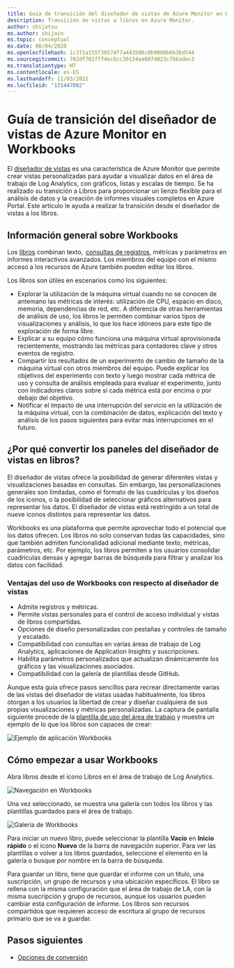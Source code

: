 ```yaml
---
title: Guía de transición del diseñador de vistas de Azure Monitor en Workbooks
description: Transición de vistas a libros en Azure Monitor.
author: shijatsu
ms.author: shijain
ms.topic: conceptual
ms.date: 08/04/2020
ms.openlocfilehash: 1c371a155f36574f7a443506c0b9090b6b3bd544
ms.sourcegitcommit: 702df701fff4ec6cc39134aa607d023c766adec3
ms.translationtype: HT
ms.contentlocale: es-ES
ms.lasthandoff: 11/03/2021
ms.locfileid: "131447082"
---
```

# <a name="azure-monitor-view-designer-to-workbooks-transition-guide"></a>Guía de transición del diseñador de vistas de Azure Monitor en Workbooks
El [diseñador de vistas](view-designer.md) es una característica de Azure Monitor que permite crear vistas personalizadas para ayudar a visualizar datos en el área de trabajo de Log Analytics, con gráficos, listas y escalas de tiempo. Se ha realizado su transición a Libros para proporcionar un lienzo flexible para el análisis de datos y la creación de informes visuales completos en Azure Portal. Este artículo le ayuda a realizar la transición desde el diseñador de vistas a los libros. 


## <a name="workbooks-overview"></a>Información general sobre Workbooks
Los [libros](../vm/vminsights-workbooks.md) combinan texto,  [consultas de registros](/azure/data-explorer/kusto/query/), métricas y parámetros en informes interactivos avanzados. Los miembros del equipo con el mismo acceso a los recursos de Azure también pueden editar los libros.

Los libros son útiles en escenarios como los siguientes:

-   Explorar la utilización de la máquina virtual cuando no se conocen de antemano las métricas de interés: utilización de CPU, espacio en disco, memoria, dependencias de red, etc. A diferencia de otras herramientas de análisis de uso, los libros le permiten combinar varios tipos de visualizaciones y análisis, lo que los hace idóneos para este tipo de exploración de forma libre.
-   Explicar a su equipo cómo funciona una máquina virtual aprovisionada recientemente, mostrando las métricas para contadores clave y otros eventos de registro.
-   Compartir los resultados de un experimento de cambio de tamaño de la máquina virtual con otros miembros del equipo. Puede explicar los objetivos del experimento con texto y luego mostrar cada métrica de uso y consulta de análisis empleada para evaluar el experimento, junto con indicadores claros sobre si cada métrica está por encima o por debajo del objetivo.
-   Notificar el impacto de una interrupción del servicio en la utilización de la máquina virtual, con la combinación de datos, explicación del texto y análisis de los pasos siguientes para evitar más interrupciones en el futuro.


## <a name="why-convert-view-designer-dashboards-to-workbooks"></a>¿Por qué convertir los paneles del diseñador de vistas en libros?

El diseñador de vistas ofrece la posibilidad de generar diferentes vistas y visualizaciones basadas en consultas. Sin embargo, las personalizaciones generales son limitadas, como el formato de las cuadrículas y los diseños de los iconos, o la posibilidad de seleccionar gráficos alternativos para representar los datos. El diseñador de vistas está restringido a un total de nueve iconos distintos para representar los datos.

Workbooks es una plataforma que permite aprovechar todo el potencial que los datos ofrecen. Los libros no solo conservan todas las capacidades, sino que también admiten funcionalidad adicional mediante texto, métricas, parámetros, etc. Por ejemplo, los libros permiten a los usuarios consolidar cuadrículas densas y agregar barras de búsqueda para filtrar y analizar los datos con facilidad. 

### <a name="advantages-of-using-workbooks-over-view-designer"></a>Ventajas del uso de Workbooks con respecto al diseñador de vistas

* Admite registros y métricas.
* Permite vistas personales para el control de acceso individual y vistas de libros compartidas.
* Opciones de diseño personalizadas con pestañas y controles de tamaño y escalado.
* Compatibilidad con consultas en varias áreas de trabajo de Log Analytics, aplicaciones de Application Insights y suscripciones.
* Habilita parámetros personalizados que actualizan dinámicamente los gráficos y las visualizaciones asociados.
* Compatibilidad con la galería de plantillas desde GitHub.

Aunque esta guía ofrece pasos sencillos para recrear directamente varias de las vistas del diseñador de vistas usadas habitualmente, los libros otorgan a los usuarios la libertad de crear y diseñar cualquiera de sus propias visualizaciones y métricas personalizadas. La captura de pantalla siguiente procede de la [plantilla de uso del área de trabajo](https://go.microsoft.com/fwlink/?linkid=874159&resourceId=Azure%20Monitor&featureName=Workbooks&itemId=community-Workbooks%2FAzure%20Monitor%20-%20Workspaces%2FWorkspace%20Usage&workbookTemplateName=Workspace%20Usage&func=NavigateToPortalFeature&type=workbook) y muestra un ejemplo de lo que los libros son capaces de crear:


![Ejemplo de aplicación Workbooks](media/view-designer-conversion-overview/workbook-template-example.jpg)


## <a name="how-to-start-using-workbooks"></a>Cómo empezar a usar Workbooks
Abra libros desde el icono Libros en el área de trabajo de Log Analytics.

![Navegación en Workbooks](media/view-designer-conversion-overview/workbooks-nav.png)

Una vez seleccionado, se muestra una galería con todos los libros y las plantillas guardados para el área de trabajo.

![Galería de Workbooks](media/view-designer-conversion-overview/workbooks-gallery.png)

Para iniciar un nuevo libro, puede seleccionar la plantilla **Vacío** en **Inicio rápido** o el icono **Nuevo** de la barra de navegación superior. Para ver las plantillas o volver a los libros guardados, seleccione el elemento en la galería o busque por nombre en la barra de búsqueda.

Para guardar un libro, tiene que guardar el informe con un título, una suscripción, un grupo de recursos y una ubicación específicos.
El libro se rellena con la misma configuración que el área de trabajo de LA, con la misma suscripción y grupo de recursos, aunque los usuarios pueden cambiar esta configuración de informe. Los libros son recursos compartidos que requieren acceso de escritura al grupo de recursos primario que se va a guardar.

## <a name="next-steps"></a>Pasos siguientes

- [Opciones de conversión](view-designer-conversion-options.md)
